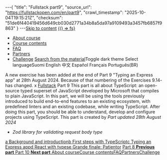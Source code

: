 ---{
  "title": "Fullstack part9",
  "source_url": "https://fullstackopen.com/en/part9",
  "crawl_timestamp": "2025-10-04T19:15:21Z",
  "checksum": "51de6f440419456d649cb030d2771a34b8a5da97a9109493a3457fb6857f9863"
}
---[Skip to content](../part9#main-content/01-part9-main-content.md)
[{() => fs}](https://fullstackopen.com/en/)
  * [About course](../about/01-about.md)
  * [Course contents](../#course-contents/01-course-contents.md)
  * [FAQ](../faq/01-faq.md)
  * [Partners](../companies/01-companies.md)
  * [Challenge](../challenge/01-challenge.md)
[Search from the material](../search/01-search.md)Toggle dark theme
Select languageSuomi English 中文 Español Français Português(BR) 

A new exercise has been added at the end of Part 9 "Typing an Express app" at 28th August 2024. Because of that numbering of the Exercises 9.14- has changed.
x
[Fullstack](../#course-contents/01-course-contents.md)
Part 9
This part is all about TypeScript: an open-source typed superset of JavaScript developed by Microsoft that compiles to plain JavaScript.
In this part, we will be using the tools previously introduced to build end-to-end features to an existing ecosystem, with predefined linters and an existing codebase, while writing TypeScript. After doing this part, you should be able to understand, develop and configure projects using TypeScript.
This part is created by 
_Part updated 28th August 2024_
  * _Zod library for validating request body type_


[a Background and introduction](../part9/01-background-and-introduction.md)[b First steps with TypeScript](../part9/01-first-steps-with-type-script.md)[c Typing an Express app](../part9/01-typing-an-express-app.md)[d React with types](../part9/01-react-with-types.md)[e Grande finale: Patientor](../part9/01-grande-finale-patientor.md)
[ Part 8 **Previous part** ](../part8/01-part8.md)[ Part 10 **Next part** ](../part10/01-part10.md)
[About course](../about/01-about.md)[Course contents](../#course-contents/01-course-contents.md)[FAQ](../faq/01-faq.md)[Partners](../companies/01-companies.md)[Challenge](../challenge/01-challenge.md)